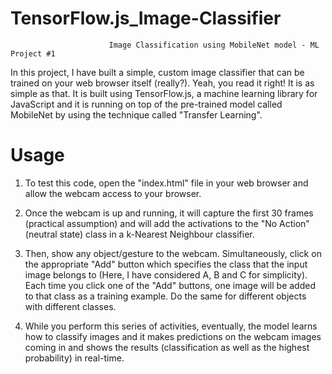 # TensorFlow.js_Image-Classifier
                          Image Classification using MobileNet model - ML Project #1
                          
In this project, I have built a simple, custom image classifier that can be trained on your web browser itself (really?). Yeah, you read it right! It is as simple as that. It is built using TensorFlow.js, a machine learning library for JavaScript and it is running on top of the pre-trained model called MobileNet by using the technique called "Transfer Learning".

# Usage
1. To test this code, open the "index.html" file in your web browser and allow the webcam access to your browser.

2. Once the webcam is up and running, it will capture the first 30 frames (practical assumption) and will add the activations to the "No Action" (neutral state) class in a k-Nearest Neighbour classifier.

3. Then, show any object/gesture to the webcam. Simultaneously, click on the appropriate "Add" button which specifies the class that the input image belongs to (Here, I have considered A, B and C for simplicity). Each time you click one of the "Add" buttons, one image will be added to that class as a training example. Do the same for different objects with different classes.

4. While you perform this series of activities, eventually, the model learns how to classify images and it makes predictions on the webcam images coming in and shows the results (classification as well as the highest probability) in real-time.




